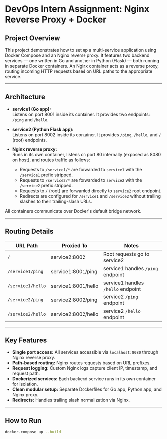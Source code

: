 # DevOps Intern Assignment: Nginx Reverse Proxy + Docker

## Project Overview

This project demonstrates how to set up a multi-service application using Docker Compose and an Nginx reverse proxy. It features two backend services — one written in Go and another in Python (Flask) — both running in separate Docker containers. An Nginx container acts as a reverse proxy, routing incoming HTTP requests based on URL paths to the appropriate service.

---

## Architecture

- **service1 (Go app):**  
  Listens on port 8001 inside its container. It provides two endpoints: `/ping` and `/hello`.

- **service2 (Python Flask app):**  
  Listens on port 8002 inside its container. It provides `/ping`, `/hello`, and `/` (root) endpoints.

- **Nginx reverse proxy:**  
  Runs in its own container, listens on port 80 internally (exposed as 8080 on host), and routes traffic as follows:
  
  - Requests to `/service1/*` are forwarded to `service1` with the `/service1` prefix stripped.
  - Requests to `/service2/*` are forwarded to `service2` with the `/service2` prefix stripped.
  - Requests to `/` (root) are forwarded directly to `service2` root endpoint.
  - Redirects are configured for `/service1` and `/service2` without trailing slashes to their trailing-slash URLs.

All containers communicate over Docker's default bridge network.

---

## Routing Details

| URL Path                 | Proxied To          | Notes                                   |
|--------------------------|---------------------|-----------------------------------------|
| `/`                      | service2:8002       | Root requests go to service2            |
| `/service1/ping`         | service1:8001/ping  | service1 handles `/ping` endpoint       |
| `/service1/hello`        | service1:8001/hello | service1 handles `/hello` endpoint      |
| `/service2/ping`         | service2:8002/ping  | service2 `/ping` endpoint               |
| `/service2/hello`        | service2:8002/hello | service2 `/hello` endpoint              |

---

## Key Features

- **Single port access:** All services accessible via `localhost:8080` through Nginx reverse proxy.
- **Path-based routing:** Nginx routes requests based on URL prefixes.
- **Request logging:** Custom Nginx logs capture client IP, timestamp, and request path.
- **Dockerized services:** Each backend service runs in its own container for isolation.
- **Clean modular setup:** Separate Dockerfiles for Go app, Python app, and Nginx proxy.
- **Redirects:** Handles trailing slash normalization via Nginx.

---

## How to Run

```bash
docker-compose up --build


